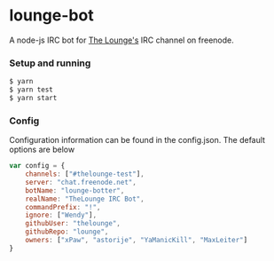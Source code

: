 # lounge-bot

A node-js IRC bot for [The Lounge's](https://www.github.com/TheLounge) IRC channel on freenode.


### Setup and running
```sh
$ yarn
$ yarn test
$ yarn start
```

### Config
Configuration information can be found in the config.json. The default options are below
```js
var config = {
	channels: ["#thelounge-test"],
	server: "chat.freenode.net",
	botName: "lounge-botter",
	realName: "TheLounge IRC Bot",
	commandPrefix: "!",
	ignore: ["Wendy"],
	githubUser: "thelounge",
	githubRepo: "lounge",
	owners: ["xPaw", "astorije", "YaManicKill", "MaxLeiter"]
}
```
